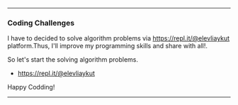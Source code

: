 <hr></hr>

### Coding Challenges

I have to decided to solve algorithm problems via https://repl.it/@elevliaykut platform.Thus, I'll improve my programming skills and share with all!.

So let's start the solving algorithm problems.

- https://repl.it/@elevliaykut

Happy Codding!


<hr></hr>
